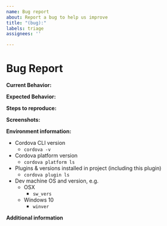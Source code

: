 ```yaml
---
name: Bug report
about: Report a bug to help us improve
title: "(bug):"
labels: triage
assignees: ''

---
```


<!--
IMPORTANT: PLEASE READ

WARNING: Failure to follow the issue template guidelines below will result in the issue being immediately closed.
-->
# Bug Report

**Current Behavior:**
<!-- A clear and concise description of what the bug is. -->

**Expected Behavior:**
<!-- Describe what the behavior should be without the bug. -->

**Steps to reproduce:**
<!-- If you are able to illustrate the bug with an example, please provide steps to reproduce. -->

**Screenshots:**
<!-- If applicable, add screenshots to help explain your problem. -->

**Environment information:**
<!-- Please supply full details of your development environment including: -->
- Cordova CLI version 
	- `cordova -v`
- Cordova platform version
	- `cordova platform ls`
- Plugins & versions installed in project (including this plugin)
    - `cordova plugin ls`
- Dev machine OS and version, e.g.
    - OSX
        - `sw_vers`
    - Windows 10
        - `winver`

**Additional information**
<!-- Add any other context about the problem here. -->
